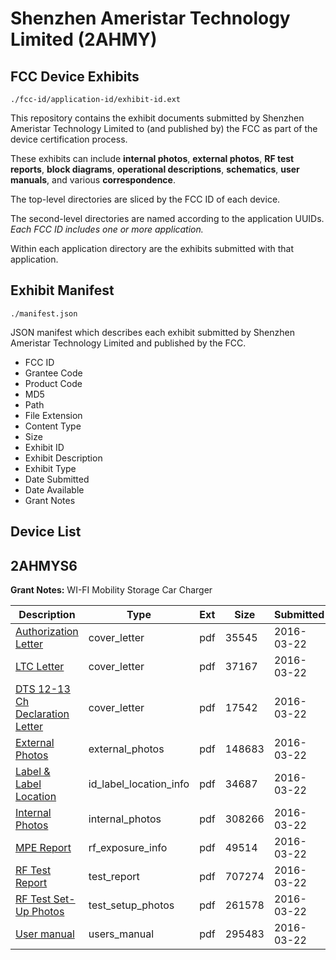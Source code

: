 # Shenzhen Ameristar Technology Limited (2AHMY)
## FCC Device Exhibits

```
./fcc-id/application-id/exhibit-id.ext
```

This repository contains the exhibit documents submitted by Shenzhen Ameristar Technology Limited to (and published by) the FCC as part of the device certification process.

These exhibits can include **internal photos**, **external photos**, **RF test reports**, **block diagrams**, **operational descriptions**, **schematics**, **user manuals**, and various **correspondence**.

The top-level directories are sliced by the FCC ID of each device.

The second-level directories are named according to the application UUIDs. *Each FCC ID includes one or more application.*

Within each application directory are the exhibits submitted with that application. 

## Exhibit Manifest

```
./manifest.json
```

JSON manifest which describes each exhibit submitted by Shenzhen Ameristar Technology Limited and published by the FCC.

- FCC ID
- Grantee Code
- Product Code
- MD5
- Path
- File Extension
- Content Type
- Size
- Exhibit ID
- Exhibit Description
- Exhibit Type
- Date Submitted
- Date Available
- Grant Notes

## Device List
## 2AHMYS6
**Grant Notes:** WI-FI Mobility Storage Car Charger

| Description | Type | Ext | Size | Submitted | Available |
| ----------- | ---- | --- | ---- | --------- | --------- |
| [Authorization Letter](2AHMYS6/693e56d2566366b2e5d4bc3ee20c869f/2937527.pdf) | cover_letter | pdf | 35545 | 2016-03-22 | 2016-03-22 |
| [LTC Letter](2AHMYS6/693e56d2566366b2e5d4bc3ee20c869f/2937528.pdf) | cover_letter | pdf | 37167 | 2016-03-22 | 2016-03-22 |
| [DTS 12-13 Ch Declaration Letter](2AHMYS6/693e56d2566366b2e5d4bc3ee20c869f/2937529.pdf) | cover_letter | pdf | 17542 | 2016-03-22 | 2016-03-22 |
| [External Photos](2AHMYS6/693e56d2566366b2e5d4bc3ee20c869f/2937530.pdf) | external_photos | pdf | 148683 | 2016-03-22 | 2016-03-22 |
| [Label & Label Location](2AHMYS6/693e56d2566366b2e5d4bc3ee20c869f/2937531.pdf) | id_label_location_info | pdf | 34687 | 2016-03-22 | 2016-03-22 |
| [Internal Photos](2AHMYS6/693e56d2566366b2e5d4bc3ee20c869f/2937532.pdf) | internal_photos | pdf | 308266 | 2016-03-22 | 2016-03-22 |
| [MPE Report](2AHMYS6/693e56d2566366b2e5d4bc3ee20c869f/2937534.pdf) | rf_exposure_info | pdf | 49514 | 2016-03-22 | 2016-03-22 |
| [RF Test Report](2AHMYS6/693e56d2566366b2e5d4bc3ee20c869f/2937536.pdf) | test_report | pdf | 707274 | 2016-03-22 | 2016-03-22 |
| [RF Test Set-Up Photos](2AHMYS6/693e56d2566366b2e5d4bc3ee20c869f/2937537.pdf) | test_setup_photos | pdf | 261578 | 2016-03-22 | 2016-03-22 |
| [User manual](2AHMYS6/693e56d2566366b2e5d4bc3ee20c869f/2937538.pdf) | users_manual | pdf | 295483 | 2016-03-22 | 2016-03-22 |
